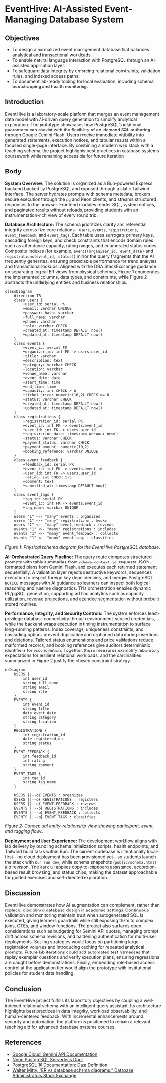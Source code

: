 # EventHive: AI-Assisted Event-Managing Database System

## Objectives

- To design a normalized event management database that balances analytical and transactional workloads.
- To enable natural language interaction with PostgreSQL through an AI-assisted application layer.
- To safeguard data integrity by enforcing relational constraints, validation rules, and indexed access paths.
- To document lab-ready tooling for local evaluation, including schema bootstrapping and health monitoring.

## Introduction

EventHive is a laboratory-scale platform that merges an event management data model with AI-driven query generation to simplify analytical exploration. The prototype showcases how PostgreSQL’s relational guarantees can coexist with the flexibility of on-demand SQL authoring through Google Gemini Flash. Users receive immediate visibility into generated statements, execution notices, and tabular results within a focused single-page interface. By combining a modern web stack with a teaching schema, the project highlights best practices in database systems coursework while remaining accessible for future iteration.

## Body

**System Overview:** The solution is organized as a Bun-powered Express backend backed by PostgreSQL and exposed through a static Tailwind interface. The server hydrates prompts with schema metadata, brokers secure execution through the `pg` and Neon clients, and streams structured responses to the browser. Frontend modules render SQL, system notices, and paginated results without reloads, providing students with an instrumentation-rich view of every round trip.

**Database Architecture:** The schema prioritizes clarity and referential integrity across five core relations—`users`, `events`, `registrations`, `event_feedback`, and `event_tags`. Each table uses surrogate primary keys, cascading foreign keys, and check constraints that encode domain rules such as attendance capacity, rating ranges, and enumerated status codes. Composite indexes (for example, `events(organizer_id, event_date)` and `registrations(event_id, status)`) mirror the query fragments that the AI frequently generates, ensuring predictable performance for trend analysis and transactional lookups. Aligned with the DBA StackExchange guidance on separating logical ER views from physical schemas, Figure 1 enumerates the implemented columns, data types, and constraints, while Figure 2 abstracts the underlying entities and business relationships.

```mermaid
classDiagram
    direction TB
    class users {
        +user_id: serial PK
        +email: varchar UNIQUE
        +password_hash: varchar
        +full_name: varchar
        +phone: varchar
        +role: varchar CHECK
        +created_at: timestamp DEFAULT now()
        +updated_at: timestamp DEFAULT now()
    }
    class events {
        +event_id: serial PK
        +organizer_id: int FK -> users.user_id
        +title: varchar
        +description: text
        +category: varchar CHECK
        +location: varchar
        +venue_name: varchar
        +event_date: date
        +start_time: time
        +end_time: time
        +capacity: int CHECK > 0
        +ticket_price: numeric(10,2) CHECK >= 0
        +status: varchar CHECK
        +created_at: timestamp DEFAULT now()
        +updated_at: timestamp DEFAULT now()
    }
    class registrations {
        +registration_id: serial PK
        +event_id: int FK -> events.event_id
        +user_id: int FK -> users.user_id
        +registration_date: timestamp DEFAULT now()
        +status: varchar CHECK
        +payment_status: varchar CHECK
        +payment_amount: numeric(10,2)
        +booking_reference: varchar UNIQUE
    }
    class event_feedback {
        +feedback_id: serial PK
        +event_id: int FK -> events.event_id
        +user_id: int FK -> users.user_id
        +rating: int CHECK 1-5
        +comment: text
        +submitted_at: timestamp DEFAULT now()
    }
    class event_tags {
        +tag_id: serial PK
        +event_id: int FK -> events.event_id
        +tag_name: varchar UNIQUE
    }
    users "1" <-- "many" events : organizes
    users "1" <-- "many" registrations : books
    users "1" <-- "many" event_feedback : reviews
    events "1" <-- "many" registrations : includes
    events "1" <-- "many" event_feedback : collects
    events "1" <-- "many" event_tags : classifies
```

_Figure 1: Physical schema diagram for the EventHive PostgreSQL database._

**AI-Orchestrated Query Pipeline:** The query route composes structured prompts with table summaries from `schema-context.js`, requests JSON-formatted plans from Gemini Flash, and executes each returned statement sequentially. A validation layer rejects destructive keywords, sequences execution to respect foreign key dependencies, and merges PostgreSQL `NOTICE` messages with AI guidance so learners can inspect both logical reasoning and runtime diagnostics. This orchestration enables dynamic PL/pgSQL generation, supporting ad hoc analytics such as capacity utilization, revenue projections, and attendee segmentation without prebuilt stored routines.

**Performance, Integrity, and Security Controls:** The system enforces least-privilege database connectivity through environment-scoped credentials, while the backend wraps execution in timing instrumentation to surface long-running patterns. Index coverage, uniqueness constraints, and cascading options prevent duplication and orphaned data during insertions and deletions. Tailored status enumerations and price validations reduce malformed records, and booking references give auditors deterministic identifiers for reconciliation. Together, these measures exemplify laboratory expectations for resilient relational workloads, and the cardinalities summarized in Figure 2 justify the chosen constraint strategy.

```mermaid
erDiagram
    USERS {
        int user_id
        string full_name
        string email
        string role
    }
    EVENTS {
        int event_id
        string title
        date event_date
        string category
        string location
    }
    REGISTRATIONS {
        int registration_id
        date registered_on
        string status
    }
    EVENT_FEEDBACK {
        int feedback_id
        int rating
        string comment
    }
    EVENT_TAGS {
        int tag_id
        string tag_name
    }

    USERS ||--o{ EVENTS : organizes
    USERS ||--o{ REGISTRATIONS : registers
    USERS ||--o{ EVENT_FEEDBACK : reviews
    EVENTS ||--o{ REGISTRATIONS : includes
    EVENTS ||--o{ EVENT_FEEDBACK : collects
    EVENTS ||--o{ EVENT_TAGS : classifies
```

_Figure 2: Conceptual entity-relationship view showing participant, event, and tagging flows._

**Deployment and User Experience:** The development workflow aligns with lab delivery by bundling schema initialization scripts, health endpoints, and Tailwind build tasks within Bun. The current codebase is intentionally local-first—no cloud deployment has been provisioned yet—so students launch the stack with `bun run dev`, while schema snapshots (`public/schema.html`) aid revision. The dark UI applies copy-to-clipboard assistance, accordion-based result browsing, and status chips, making the dataset approachable for guided exercises and self-directed exploration.

## Discussion

EventHive demonstrates how AI augmentation can complement, rather than replace, disciplined database design in academic settings. Continuous validation and monitoring maintain trust when autogenerated SQL is executed, giving learners guardrails while still exposing them to complex joins, CTEs, and window functions. The project also surfaces open considerations such as budgeting for Gemini API quotas, managing prompt drift across schema revisions, and hardening authentication for multi-user deployments. Scaling strategies would focus on partitioning large registration volumes and introducing caching for repeated analytical prompts. Future lab iterations could add automated test harnesses that replay exemplar questions and verify execution plans, ensuring regressions are caught before demonstrations. Finally, embedding role-based access control at the application tier would align the prototype with institutional policies for student data handling.

## Conclusion

The EventHive project fulfills its laboratory objectives by coupling a well-indexed relational schema with an intelligent query assistant. Its architecture highlights best practices in data integrity, workload observability, and human-centered feedback. With incremental enhancements around security and automation, the platform is positioned to remain a relevant teaching aid for advanced database systems courses.

## References

- [Google Cloud: Gemini API Documentation](https://cloud.google.com/vertex-ai/docs/generative-ai/model-reference/gemini)
- [Neon PostgreSQL Serverless Docs](https://neon.tech/docs/introduction)
- [PostgreSQL 16 Documentation: Data Definition](https://www.postgresql.org/docs/current/ddl.html)
- [Walter Mitty. “ER vs database schema diagrams.” Database Administrators Stack Exchange](https://dba.stackexchange.com/questions/119380/er-vs-database-schema-diagrams)
